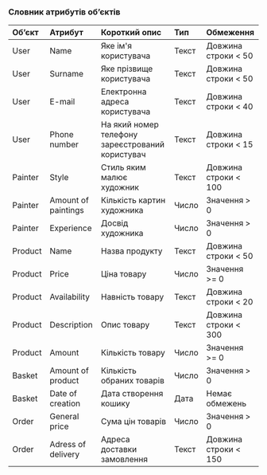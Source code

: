 ### Словник атрибутів об’єктів
|Об’єкт|Атрибут|Короткий опис|Тип|Обмеження|
|:-|:-|:-|:-|:-|
|User|Name|Яке ім'я користувача|Текст|Довжина строки < 50|
|User|Surname|Яке прізвище користувача|Текст|Довжина строки < 50|
|User|E-mail|Електронна адреса користувача|Текст|Довжина строки < 40|
|User|Phone number|На який номер телефону зареєстрований користувач|Текст|Довжина строки < 15|
|Painter|Style|Стиль яким малює художник|Текст|Довжина строки < 100|
|Painter|Amount of paintings|Кількість картин художника|Число|Значення > 0|
|Painter|Experience|Досвід художника|Число|Значення > 0|
|Product|Name|Назва продукту|Текст|Довжина строки < 50|
|Product|Price|Ціна товару|Число|Значення >= 0|
|Product|Availability|Навність товару|Текст|Довжина строки < 20|
|Product|Description|Опис товару|Текст|Довжина строки < 300|
|Product|Amount|Кількість товару|Число|Значення >= 0|
|Basket|Amount of product|Кількість обраних товарів|Число|Значення > 0|
|Basket|Date of creation|Дата створення кошику|Дата|Немає обмежень|
|Order|General price|Сума цін товарів|Число|Значення > 0|
|Order|Adress of delivery|Адреса доставки замовлення|Текст|Довжина строки < 150|
